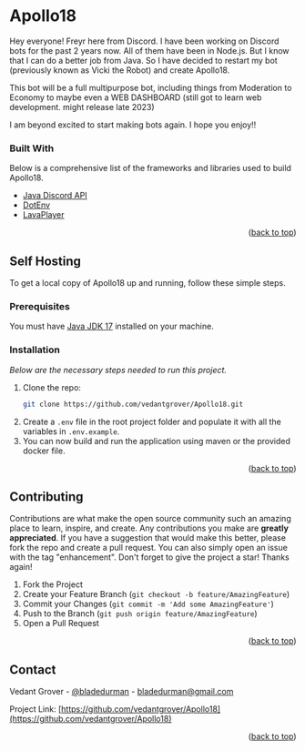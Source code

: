 # Apollo18

Hey everyone! Freyr here from Discord. I have been working on Discord bots for the past 2 years now. All of them have been in Node.js.
But I know that I can do a better job from Java. So I have decided to restart my bot (previously known as Vicki the Robot) and create
Apollo18.

This bot will be a full multipurpose bot, including things from Moderation to Economy to maybe even a WEB DASHBOARD (still got to learn web development. might release late 2023)

I am beyond excited to start making bots again. I hope you enjoy!!

### Built With

Below is a comprehensive list of the frameworks and libraries used to build Apollo18.

* [Java Discord API](https://github.com/DV8FromTheWorld/JDA)
* [DotEnv](https://github.com/cdimascio/dotenv-java)
* [LavaPlayer](https://github.com/sedmelluq/lavaplayer)

<p align="right">(<a href="#top">back to top</a>)</p>

## Self Hosting

To get a local copy of Apollo18 up and running, follow these simple steps.

### Prerequisites

You must have [Java JDK 17](https://www.oracle.com/java/technologies/downloads/) installed on your machine.

### Installation

_Below are the necessary steps needed to run this project._

1. Clone the repo:
   ```sh
   git clone https://github.com/vedantgrover/Apollo18.git
   ```
2. Create a `.env` file in the root project folder and populate it with all the variables in `.env.example`.
3. You can now build and run the application using maven or the provided docker file.

<p align="right">(<a href="#top">back to top</a>)</p>

<!-- CONTRIBUTING -->
## Contributing

Contributions are what make the open source community such an amazing place to learn, inspire, and create. Any contributions you make are **greatly appreciated**.
If you have a suggestion that would make this better, please fork the repo and create a pull request. You can also simply open an issue with the tag "enhancement".
Don't forget to give the project a star! Thanks again!

1. Fork the Project
2. Create your Feature Branch (`git checkout -b feature/AmazingFeature`)
3. Commit your Changes (`git commit -m 'Add some AmazingFeature'`)
4. Push to the Branch (`git push origin feature/AmazingFeature`)
5. Open a Pull Request

<p align="right">(<a href="#top">back to top</a>)</p>

<!-- CONTACT -->
## Contact

Vedant Grover - [@bladedurman](https://www.instagram.com/bladedurman/) - bladedurman@gmail.com

Project Link: [https://github.com/vedantgrover/Apollo18](https://github.com/vedantgrover/Apollo18)

<p align="right">(<a href="#top">back to top</a>)</p>

